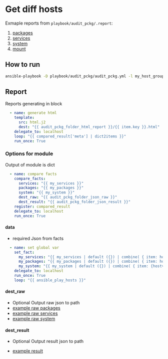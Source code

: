 # Get diff hosts

Exmaple reports from `playbook/audit_pckg/.report`:

1. [packages](https://htmlpreview.github.io/?https://github.com/HappyFX/ansible_audit_module/blob/master/playbook/audit_pckg/reports/html/packages.html)
1. [services](https://htmlpreview.github.io/?https://github.com/HappyFX/ansible_audit_module/blob/master/playbook/audit_pckg/reports/html/services.html)
1. [system](https://htmlpreview.github.io/?https://github.com/HappyFX/ansible_audit_module/blob/master/playbook/audit_pckg/reports/html/system.html)
1. [mount](https://htmlpreview.github.io/?https://github.com/HappyFX/ansible_audit_module/blob/master/playbook/audit_pckg/reports/html/mount.html)

## How to run

```bash
ansible-playbook -D playbook/audit_pckg/audit_pckg.yml -l my_host_group
```

## Report

Reports generating in block

```yml
  - name: generate html
    template:
      src: html.j2
      dest: "{{ audit_pckg_folder_html_report }}/{{ item.key }}.html"
    delegate_to: localhost
    loop: "{{ compared_result['meta'] | dict2items }}"
    run_once: True
```

### Options for module

Output of module is dict

```yml
  - name: compare facts
    compare_facts:
      services: "{{ my_services }}"
      packages: "{{ my_packages }}"
      system: "{{ my_system }}"
      dest_raw: "{{ audit_pckg_folder_json_raw }}"
      dest_result: "{{ audit_pckg_folder_json_result }}"
    register: compared_result
    delegate_to: localhost
    run_once: True
```

#### data

* required
Json from facts

```yml
  - name: set global var
    set_fact:
      my_services: "{{ my_services | default ({}) | combine( { item: hostvars[item].ansible_facts.services} ) }}"
      my_packages: "{{ my_packages | default ({}) | combine( { item: hostvars[item].ansible_facts.packages} ) }}"
      my_system: "{{ my_system | default ({}) | combine( { item: {hostvars[item].ansible_distribution: hostvars[item].ansible_distribution_version} }) }}"
    delegate_to: localhost
    run_once: True
    loop: "{{ ansible_play_hosts }}"
```

#### dest_raw

* Optional
Output raw json to path
* [example raw packages](playbook/audit_pckg/reports/json_raw/raw_packages.json)
* [example raw services](playbook/audit_pckg/reports/json_raw/raw_services.json)
* [example raw system](playbook/audit_pckg/reports/json_raw/raw_system.json)

#### dest_result

* Optional
Output result json to path

* [example result](playbook/audit_pckg/reports/json_result/result.json)
